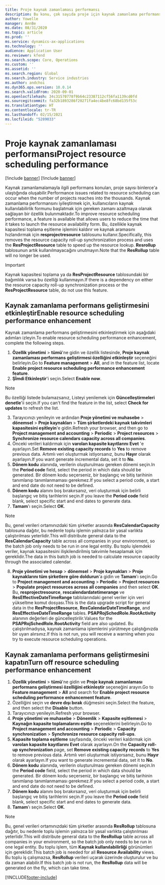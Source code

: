```yaml
---
title: Proje kaynak zamanlaması performansı
description: Bu konu, çok sayıda proje için kaynak zamanlama performansının nasıl artıracağı hakkında bilgi sağlar.
author: Yowelle
manager: AnnBe
ms.date: 08/31/2020
ms.topic: article
ms.prod: ''
ms.service: dynamics-ax-applications
ms.technology: ''
audience: Application User
ms.reviewer: kfend
ms.search.scope: Core, Operations
ms.custom: ''
ms.assetid: ''
ms.search.region: Global
ms.search.industry: Service industries
ms.author: andchoi
ms.dyn365.ops.version: 10.0.14
ms.search.validFrom: 2020-09-01
ms.openlocfilehash: 34c31570778f9b64c23387112cf56fa1139cd0fd
ms.sourcegitcommit: fa32b1893286f20271fa4ec4be8fc68bd135f53c
ms.translationtype: HT
ms.contentlocale: tr-TR
ms.lasthandoff: 02/15/2021
ms.locfileid: "5289033"
---
```

# <a name="project-resource-scheduling-performance"></a><span data-ttu-id="157a0-103">Proje kaynak zamanlaması performansı</span><span class="sxs-lookup"><span data-stu-id="157a0-103">Project resource scheduling performance</span></span>

[!include [banner](../includes/banner.md)]
[!include [banner](../includes/preview-banner.md)]


<span data-ttu-id="157a0-104">Kaynak zamanlamalamayla ilgili performans konuları, proje sayısı binlerce'a ulaştığında oluşabilir.</span><span class="sxs-lookup"><span data-stu-id="157a0-104">Performance issues related to resource scheduling can occur when the number of projects reaches into the thousands.</span></span> <span data-ttu-id="157a0-105">Kaynak zamanlama performansını iyileştirmek için, kullanıcıların kaynak kullanılabilirlik formunu başlatmak için gereken zamanı azaltmaya olanak sağlayan bir özellik bulunmaktadır.</span><span class="sxs-lookup"><span data-stu-id="157a0-105">To improve resource scheduling performance, a feature is available that allows users to reduce the time that it takes to launch the resource availability form.</span></span> <span data-ttu-id="157a0-106">Bu, özellikle kaynak kapasitesi toplama eşitleme işlemini kaldırır ve kaynak aramasını hızlandırmak için **resprojectresource** tablosunu kullanır.</span><span class="sxs-lookup"><span data-stu-id="157a0-106">Specifically, this removes the resource capacity roll-up synchronization process and uses the **ResProjectResource** table to speed up the resource lookup.</span></span> <span data-ttu-id="157a0-107">**Resrollup** tablosunun artık kullanılmayacağını unutmayın.</span><span class="sxs-lookup"><span data-stu-id="157a0-107">Note that the **ResRollup** table will no longer be used.</span></span>

> [!IMPORTANT]
> <span data-ttu-id="157a0-108">Kaynak kapasitesi toplama ya da **ResProjectResource** tablosundaki bir bağımlılık varsa bu özelliği kullanmayın.</span><span class="sxs-lookup"><span data-stu-id="157a0-108">If there is a dependency on either the resource capacity roll-up synchronization process or the **ResProjectResource** table, do not use this feature.</span></span>

## <a name="enable-resource-scheduling-performance-enhancement"></a><span data-ttu-id="157a0-109">Kaynak zamanlama performans geliştirmesini etkinleştir</span><span class="sxs-lookup"><span data-stu-id="157a0-109">Enable resource scheduling performance enhancement</span></span>
<span data-ttu-id="157a0-110">Kaynak zamanlama performans geliştirmesini etkinleştirmek için aşağıdaki adımları izleyin.</span><span class="sxs-lookup"><span data-stu-id="157a0-110">To enable resource scheduling performance enhancement, complete the following steps.</span></span>

1. <span data-ttu-id="157a0-111">**Özellik yönetimi** > **tümü**'ne gidin ve özellik listesinde, **Proje kaynak zamanlaması performans geliştirmesi özelliğini etkinleştir** seçeneğini belirleyin.</span><span class="sxs-lookup"><span data-stu-id="157a0-111">Go to **Feature management** > **All**, and in the feature list, locate **Enable project resource scheduling performance enhancement feature**.</span></span>
2. <span data-ttu-id="157a0-112">**Şİmdi Etkinleştir**'i seçin.</span><span class="sxs-lookup"><span data-stu-id="157a0-112">Select **Enable now**.</span></span>

> [!NOTE]
> <span data-ttu-id="157a0-113">Bu özelliği listede bulamazsanız, Listeyi yenilemek için **Güncelleştirmeleri denetle**'ii seçin.</span><span class="sxs-lookup"><span data-stu-id="157a0-113">If you can't find the feature in the list, select **Check for updates** to refresh the list.</span></span>

3. <span data-ttu-id="157a0-114">Tarayıcınızı yenileyin ve ardından **Proje yönetimi ve muhasebe** > **dönemsel** > **Proje kaynakları** > **Tüm şirketlerdeki kaynak takvimleri kapasitesini eşitleyin**'e gidin.</span><span class="sxs-lookup"><span data-stu-id="157a0-114">Refresh your browser, and then go to **Project management and accounting** > **Periodic** > **Project resources** > **Synchronize resource calendars capacity across all companies**.</span></span>
4. <span data-ttu-id="157a0-115">Önceki verileri kaldırmak için **varolan kapasite kayıtlarını** **Evet** 'e ayarlayın.</span><span class="sxs-lookup"><span data-stu-id="157a0-115">Set **Remove existing capacity records** to **Yes** to remove previous data.</span></span> <span data-ttu-id="157a0-116">Artımlı veri oluşturmak istiyorsanız, bunu **Hayır** olarak ayarlayın.</span><span class="sxs-lookup"><span data-stu-id="157a0-116">If you want generate incremental data, set it to **No**.</span></span>
5. <span data-ttu-id="157a0-117">**Dönem kodu** alanında, verilerin oluşturulması gereken dönemi seçin.</span><span class="sxs-lookup"><span data-stu-id="157a0-117">In the **Period code** field, select the period in which data should be generated.</span></span> <span data-ttu-id="157a0-118">Bir dönem kodu seçerseniz, bir başlangıç ve bitiş tarihinin tanımlanıp tanımlanmaması gerekmez.</span><span class="sxs-lookup"><span data-stu-id="157a0-118">If you select a period code, a start and end date do not need to be defined.</span></span>
6. <span data-ttu-id="157a0-119">**Dönem kodu** alanını boş bırakırsanız, veri oluşturmak için belirli başlangıç ve bitiş tarihlerini seçin.</span><span class="sxs-lookup"><span data-stu-id="157a0-119">If you leave the **Period code** field blank, select specific start and end dates to generate data.</span></span>
7. <span data-ttu-id="157a0-120">**Tamam**'ı seçin.</span><span class="sxs-lookup"><span data-stu-id="157a0-120">Select **OK**.</span></span>

 > [!NOTE]
 > <span data-ttu-id="157a0-121">Bu, genel verileri ortamınızdaki tüm şirketler arasında **ResCalendarCapacity** tablosuna dağıtır, bu nedenle toplu işlemin yalnızca bir yasal varlıkta çalıştırılması yeterlidir.</span><span class="sxs-lookup"><span data-stu-id="157a0-121">This will distribute general data to the **ResCalendarCapacity** table across all companies in your environment, so the batch job only needs to be run in one legal entity.</span></span> <span data-ttu-id="157a0-122">Bu toplu işlemdeki veriler, kaynak kapasitesini ilişkilendirilmiş takvimle hesaplamak için gereklidir.</span><span class="sxs-lookup"><span data-stu-id="157a0-122">The data in this batch job is needed to calculate resource capacity through the associated calendar.</span></span>

8. <span data-ttu-id="157a0-123">**Proje yönetimi ve hesap** > **dönemsel** > **Proje kaynakları** > **Proje kaynaklarını tüm şirketlere göre doldurun**'a gidin ve **Tamam**'ı seçin.</span><span class="sxs-lookup"><span data-stu-id="157a0-123">Go to **Project management and accounting** > **Periodic** > **Project resources** > **Populate project resources across all companies** and then select **OK**.</span></span> <span data-ttu-id="157a0-124">Bu, **resprojectresource**, **rescalendardatetimerange** ve **ResEffectiveDateTimeRange** tablolarındaki genel veriler için veri yükseltme komut dosyası.</span><span class="sxs-lookup"><span data-stu-id="157a0-124">This is the data upgrade script for general data in the **ResProjectResource**, **ResCalendarDateTimeRange**, and **ResEffectiveDateTimeRange** tables.</span></span> <span data-ttu-id="157a0-125">**PSAPRojSchedRole.RootActivity** alanının değerleri de güncelleştirilir.</span><span class="sxs-lookup"><span data-stu-id="157a0-125">Values for the **PSAPRojSchedRole.RootActivity** field are also updated.</span></span> <span data-ttu-id="157a0-126">Bu çalıştırılmadıysa, kaynak zamanlama işlemlerini yürütmeye çalıştığınızda bir uyarı alırsınız.</span><span class="sxs-lookup"><span data-stu-id="157a0-126">If this is not run, you will receive a warning when you try to execute resource scheduling operations.</span></span>
 
## <a name="turn-off-resource-scheduling-performance-enhancement"></a><span data-ttu-id="157a0-127">Kaynak zamanlama performans geliştirmesini kapatın</span><span class="sxs-lookup"><span data-stu-id="157a0-127">Turn off resource scheduling performance enhancement</span></span>

1. <span data-ttu-id="157a0-128">**Özellik yönetimi** > **tümü**'ne gidin ve **Proje kaynak zamanlaması performans geliştirmesi özelliğini etkinleştir** seçeneğini arayın.</span><span class="sxs-lookup"><span data-stu-id="157a0-128">Go to **Feature management** > **All**  and search for **Enable project resource scheduling performance enhancement feature**.</span></span>
2. <span data-ttu-id="157a0-129">Özelliğini seçin ve **devre dışı bırak** düğmesini seçin.</span><span class="sxs-lookup"><span data-stu-id="157a0-129">Select the feature, and then select the **Disable** button.</span></span>
3. <span data-ttu-id="157a0-130">Tarayıcınızı yenileyin.</span><span class="sxs-lookup"><span data-stu-id="157a0-130">Refresh your browser.</span></span>
4. <span data-ttu-id="157a0-131">**Proje yönetimi ve muhasebe** > **Dönemlik** > **Kapasite eşitlemesi** > **Kaynağın kapasite toplamalarını eşitle** seçeneklerini belirleyin.</span><span class="sxs-lookup"><span data-stu-id="157a0-131">Go to **Project management and accounting** > **Periodic** > **Capacity synchronization** > **Synchronize resource capacity roll-ups**.</span></span>
5. <span data-ttu-id="157a0-132">**Kapasite toplama eşitleme** sayfasında, önceki verileri kaldırmak için **varolan kapasite kayıtlarını** **Evet** olarak ayarlayın.</span><span class="sxs-lookup"><span data-stu-id="157a0-132">On the **Capacity roll-up synchronization** page, set **Remove existing capacity records** to **Yes** to remove previous data.</span></span> <span data-ttu-id="157a0-133">Artımlı veri oluşturmak istiyorsanız, bunu **Hayır** olarak ayarlayın.</span><span class="sxs-lookup"><span data-stu-id="157a0-133">If you want to generate incremental data, set it to **No**.</span></span>
6. <span data-ttu-id="157a0-134">**Dönem kodu** alanında, verilerin oluşturulması gereken dönemi seçin.</span><span class="sxs-lookup"><span data-stu-id="157a0-134">In the **Period code** field, select the period in which data should be generated.</span></span> <span data-ttu-id="157a0-135">Bir dönem kodu seçerseniz, bir başlangıç ve bitiş tarihinin tanımlanıp tanımlanmaması gerekmez.</span><span class="sxs-lookup"><span data-stu-id="157a0-135">If you select a period code, a start and end date do not need to be defined.</span></span>
7. <span data-ttu-id="157a0-136">**Dönem kodu** alanını boş bırakırsanız, veri oluşturmak için belirli başlangıç ve bitiş tarihlerini seçin.</span><span class="sxs-lookup"><span data-stu-id="157a0-136">If you leave the **Period code** field blank, select specific start and end dates to generate data.</span></span>
8. <span data-ttu-id="157a0-137">**Tamam**'ı seçin.</span><span class="sxs-lookup"><span data-stu-id="157a0-137">Select **OK**.</span></span>

> [!NOTE]
> <span data-ttu-id="157a0-138">Bu, genel verileri ortamınızdaki tüm şirketler arasında **ResRollup** tablosuna dağıtır, bu nedenle toplu işlemin yalnızca bir yasal varlıkta çalıştırılması yeterlidir.</span><span class="sxs-lookup"><span data-stu-id="157a0-138">This will distribute general data to the **ResRollup** table across all companies in your environment, so the batch job only needs to be run in one legal entity.</span></span> <span data-ttu-id="157a0-139">Bu toplu işlem, tüm **Kaynak kullanılabilirliği** görünümleri için gereklidir.</span><span class="sxs-lookup"><span data-stu-id="157a0-139">This batch job is needed for all **Resource Availability** views.</span></span> <span data-ttu-id="157a0-140">Bu toplu iş çalışmazsa, **ResRollup** verileri uçarak üzerinde oluşturulur ve bu da zaman alabilir.</span><span class="sxs-lookup"><span data-stu-id="157a0-140">If this batch job is not run, the **ResRollup** data will be generated on the fly, which can take time.</span></span>


[!INCLUDE[footer-include](../includes/footer-banner.md)]